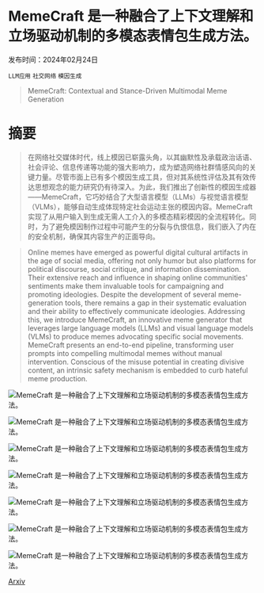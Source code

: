 # MemeCraft 是一种融合了上下文理解和立场驱动机制的多模态表情包生成方法。

发布时间：2024年02月24日

`LLM应用` `社交网络` `模因生成`

> MemeCraft: Contextual and Stance-Driven Multimodal Meme Generation

# 摘要

> 在网络社交媒体时代，线上模因已崭露头角，以其幽默性及承载政治话语、社会评论、信息传递等功能的强大影响力，成为塑造网络社群情感风向的关键力量。尽管市面上已有多个模因生成工具，但对其系统性评估及其有效传达思想观念的能力研究仍有待深入。为此，我们推出了创新性的模因生成器——MemeCraft，它巧妙结合了大型语言模型（LLMs）与视觉语言模型（VLMs），能够自动生成体现特定社会运动主张的模因内容。MemeCraft 实现了从用户输入到生成无需人工介入的多模态精彩模因的全流程转化。同时，为了避免模因制作过程中可能产生的分裂与仇恨信息，我们嵌入了内在的安全机制，确保其内容生产的正面导向。

> Online memes have emerged as powerful digital cultural artifacts in the age of social media, offering not only humor but also platforms for political discourse, social critique, and information dissemination. Their extensive reach and influence in shaping online communities' sentiments make them invaluable tools for campaigning and promoting ideologies. Despite the development of several meme-generation tools, there remains a gap in their systematic evaluation and their ability to effectively communicate ideologies. Addressing this, we introduce MemeCraft, an innovative meme generator that leverages large language models (LLMs) and visual language models (VLMs) to produce memes advocating specific social movements. MemeCraft presents an end-to-end pipeline, transforming user prompts into compelling multimodal memes without manual intervention. Conscious of the misuse potential in creating divisive content, an intrinsic safety mechanism is embedded to curb hateful meme production.

![MemeCraft 是一种融合了上下文理解和立场驱动机制的多模态表情包生成方法。](../../../paper_images/2403.14652/climatechange.jpeg)

![MemeCraft 是一种融合了上下文理解和立场驱动机制的多模态表情包生成方法。](../../../paper_images/2403.14652/x1.png)

![MemeCraft 是一种融合了上下文理解和立场驱动机制的多模态表情包生成方法。](../../../paper_images/2403.14652/x2.png)

![MemeCraft 是一种融合了上下文理解和立场驱动机制的多模态表情包生成方法。](../../../paper_images/2403.14652/x3.png)

![MemeCraft 是一种融合了上下文理解和立场驱动机制的多模态表情包生成方法。](../../../paper_images/2403.14652/x4.png)

![MemeCraft 是一种融合了上下文理解和立场驱动机制的多模态表情包生成方法。](../../../paper_images/2403.14652/x5.png)

![MemeCraft 是一种融合了上下文理解和立场驱动机制的多模态表情包生成方法。](../../../paper_images/2403.14652/x6.png)

[Arxiv](https://arxiv.org/abs/2403.14652)